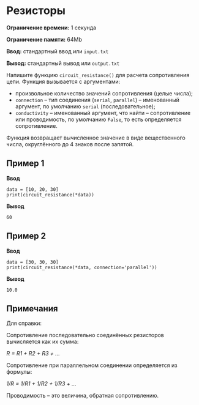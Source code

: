 # Резисторы

**Ограничение времени:** 1 секунда

**Ограничение памяти:** 64Mb

**Ввод:** стандартный ввод или `input.txt`

**Вывод:** стандартный вывод или `output.txt`

Напишите функцию `circuit_resistance()` для расчета сопротивления цепи. Функция вызывается с аргументами:

*   произвольное количество значений сопротивления (целые числа);
*   `connection` – тип соединения (`serial`, `parallel`) – именованный аргумент, по умолчанию `serial` (последовательное);
*   `conductivity` – именованный аргумент, что найти – сопротивление или проводимость, по умолчанию `False`, то есть определяется сопротивление.

Функция возвращает вычисленное значение в виде вещественного числа, округлённого до 4 знаков после запятой.

## Пример 1

**Ввод**

```
data = [10, 20, 30]
print(circuit_resistance(*data))
```

**Вывод**

```
60
```

## Пример 2

**Ввод**

```
data = [30, 30, 30]
print(circuit_resistance(*data, connection='parallel'))
```

**Вывод**

```
10.0
```

## Примечания

Для справки:

Сопротивление последовательно соединённых резисторов вычисляется как их сумма:

*R = R1 + R2 + R3 + …*

Сопротивление при параллельном соединении определяется из формулы:

*1/R = 1/R1 + 1/R2 + 1/R3 + …*

Проводимость – это величина, обратная сопротивлению.